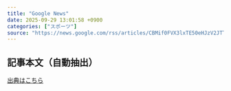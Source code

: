 ```yaml
---
title: "Google News"
date: 2025-09-29 13:01:58 +0900
categories: ["スポーツ"]
source: "https://news.google.com/rss/articles/CBMif0FVX3lxTE50eHJzV2JTTEtWaS1DaXRnS1paSkFDejZoZWRfWjRmMVE2cTFnMVFDRm04LTZjX19nLTQtUnVVeFV0cjNuVkZzaEx6U1d4U1k2Q1NKZlUyYmdmUnhqNHh1R1RpcEFRNGNWWmlrWHZPVURaODc0N1FvZ24tdlRpX28?oc=5"
---
```


## 記事本文（自動抽出）
<body class="y0K44d EA71Tc" id="readabilityBody"></body>

[出典はこちら](https://news.google.com/rss/articles/CBMif0FVX3lxTE50eHJzV2JTTEtWaS1DaXRnS1paSkFDejZoZWRfWjRmMVE2cTFnMVFDRm04LTZjX19nLTQtUnVVeFV0cjNuVkZzaEx6U1d4U1k2Q1NKZlUyYmdmUnhqNHh1R1RpcEFRNGNWWmlrWHZPVURaODc0N1FvZ24tdlRpX28?oc=5)

